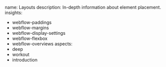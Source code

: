name: Layouts
description: In-depth information about element placement.
insights:
  - webflow-paddings
  - webflow-margins
  - webflow-display-settings
  - webflow-flexbox
  - webflow-overviews
aspects:
  - deep
  - workout
  - introduction
 
